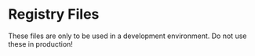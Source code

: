 # Registry Files

These files are only to be used in a development environment. Do not use these in production!

